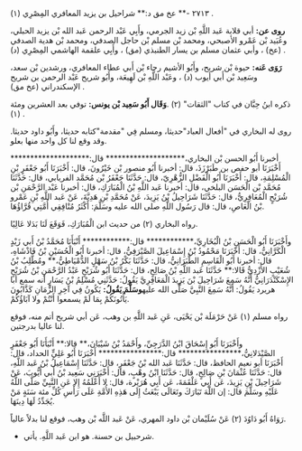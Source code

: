 ٢٧١٣ -** عخ مق د:** شراحيل بن يزيد المعافري المِصْرِي (١) .

**روى عن:** أبي قلابة عَبد اللَّهِ بْن زيد الجرمي، وأَبِي عَبْد الرحمن عَبد الله بْن يزيد الحبلي، وعُبَيد بْن عَمْرو الأصبحي، ومحمد بْن مسلم بْن حاجل الصدفي، ومحمد بْن هدية الصدفي (عخ) ، وأبي عثمان مسلم بن يسار الطنبذي (مق) ، وأَبِي علقمة الهاشمي المِصْرِي (د) .

**رَوَى عَنه:** حيوة بْن شريح، وأَبُو الأشيم رجاء بْن أَبي عطاء المعافري، ورشدين بْن سعد، وسَعِيد بْن أَبي أيوب (د) ، وعَبْد اللَّهِ بْن لَهِيعَة، وأَبُو شريح عَبْد الرحمن بن شريح الإسكندراني (عخ مق) .

ذكره ابنُ حِبَّان في كتاب "الثقات" (٢) .**وَقَال أَبُو سَعِيد بْن يونس:** توفي بعد العشرين ومئة (١) .

روى له البخاري في "أفعال العباد"حديثا، ومسلم فِي "مقدمة"كتابه حديثا، وأَبُو داود حديثا. وقد وقع لنا كل واحد منها بعلو.

أخبرنا أَبُو الحسن بْن البخاري،******************** قال:******************** أَخْبَرَنَا أبو حفص بن طَبَرْزَذَ، قال: أخبرنا أَبُو منصور بْن خَيْرُونَ، قال: أَخْبَرَنَا أَبُو جَعْفَرٍ بْنِ الْمُسْلِمَةِ، قال: أَخْبَرَنَا أَبُو الْفَضْلِ الزُّهْرِيّ، قال: حَدَّثَنَا جَعْفَرُ بْن مُحَمَّد الفريابي، قال: حَدَّثَنَا مُحَمَّد بْن الْحَسَن البلخي، قال: أخبرنا عَبد اللَّهِ بْنُ الْمُبَارَكِ، قال: أخبرنا عَبْد الرَّحْمَنِ بْن شُرَيْحٍ الْمُعَافِرِيُّ، قال: حَدَّثَنَا شَرَاحِيلُ بْنُ يَزِيدَ، عَنْ مُحَمَّدِ بْنِ هَدِيَّةَ، عَنْ عَبد اللَّهِ بْنِ عَمْرو بْنُ الْعَاصِ، قال: قال رَسُول اللَّهِ صلى الله عليه وسَلَّمَ: أَكْثَرُ مُنْافِقِي أُمَّتِي قُرَّاؤُهَا.

رواه البخاري (٢) من حديث ابن الْمُبَارَكِ، فَوَقَعَ لَنَا بَدَلا عَالِيًا.

وأَخْبَرَنَا أَبُو الْحَسَنِ بْنُ الْبُخَارِيِّ،************ قال:************ أَنْبَأَنَا مُحَمَّدُ بْنُ أَبي زَيْدٍ الْكَرَّانِيُّ، قال: أَخْبَرَنَا مَحْمُودُ بْنُ إِسْمَاعِيلَ الصَّيْرَفِيُّ، قال: أخبرنا أَبُو الْحُسَيْنِ بْنُ فَاذْشَاهِ، قال: أخبرنا أَبُو الْقَاسِمِ الطَّبَرَانِيُّ، قال: حَدَّثَنَا بَكْرُ بْنُ سَهْلٍ الدُّمْيَاطِيُّ،** ومُطَّلِبُ بْنُ شُعَيْبٍ الأَزْدِيُّ قَالا:** حَدَّثَنَا عَبد اللَّهِ بْنُ صَالِحٍ، قال: حَدَّثَنَا أَبُو شُرَيْحٍ عَبْدُ الرَّحْمَنِ بْنُ شُرَيْحٍ الإِسْكَنْدَرَانِيُّ أَنَّهُ سَمِعَ شَرَاحِيلَ بْنَ يَزِيدَ الْمَعَافِرِيَّ يَقُولُ: حَدَّثَنِي مُسْلِمُ بْنُ يَسَارٍ أنه سمع أبا هريرد يَقُولُ: أَنَّهُ سَمِعَ النَّبِيَّ صَلَّى الله عليه**وسَلَّمَ يَقُولُ:** يَكُونُ فِي آخِرِ الزَّمَانِ كَذَّابُونَ يَأْتُونَكُمْ بِمَا لَمْ يسمعوا أَنْتُمْ ولا آبَاؤُكُمْ.

رواه مسلم (١) عَنْ حَرْمَلَة بْن يَحْيَى، عَنِ عَبد اللَّهِ بن وهب، عَن أبي شريح أتم منه، فوقع لنا عاليا بدرجتين.

وأَخْبَرَنَا أَبُو إِسْحَاقَ ابْنُ الدَّرَجِيِّ، وأَحْمَدُ بْنُ شَيْبَانَ،** قالا:** أَنْبَأَنَا أَبُو جَعْفَرٍ الصَّيْدَلانِيُّ،**************** قال:**************** أَخْبَرَنَا أَبُو عَلِيٍّ الحداد، قال: أَخْبَرَنَا أبو نعيم الحافظ، قال: حَدَّثَنَا عَبد الله بْنُ جَعْفَرٍ، قال: حَدَّثَنَا إِسْمَاعِيلُ بْنُ عَبد اللَّهِ، قال: حَدَّثَنَا عُثْمَانَ بْنِ صَالِحٍ، قال: حَدَّثَنَا ابْنُ وهْبٍ، قال: أَخْبَرَنِي سَعِيد بْنُ أَبي أَيُّوبَ، عَنْ شَرَاحِيلَ بْنِ يَزِيدَ، عَن أَبِي عَلْقَمَةَ، عَن أَبِي هُرَيْرة، قال: لا أَعْلَمُهُ إِلا عَنِ النَّبِيِّ صَلَّى اللَّهُ عَلَيْهِ وسَلَّمَ قال: إن اللَّهَ تَبَارَكَ وتَعَالَى يَبْعَثُ إِلَى هَذِهِ الأُمَّةِ عَلَى رَأْسِ كُلِّ مئة سَنَةٍ مَنْ يُجَدِّدُ لَهَا دِينَهَا.

رَوَاهُ أَبُو دَاوُدَ (٢) عَنْ سُلَيْمان بْن داود المهري، عَنْ عَبد اللَّه بْن وهب، فوقع لنا بدلاً عالياً.

- شرحبيل بن حسنة. هو ابن عَبد اللَّهِ. يأتي.